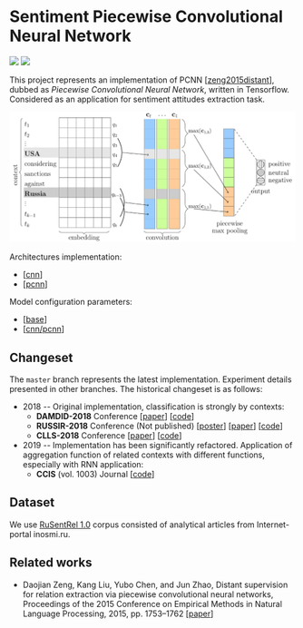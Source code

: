 # Sentiment Piecewise Convolutional Neural Network
![](https://img.shields.io/badge/Python-2.7-brightgreen.svg)
![](https://img.shields.io/badge/TensorFlow-1.4.1-yellowgreen.svg)

This project represents an implementation of PCNN [[zeng2015distant](http://www.aclweb.org/anthology/D15-1203)], dubbed as
*Piecewise Convolutional Neural Network*, written in Tensorflow.
Considered as an application for sentiment attitudes extraction task.

![alt text](docs/pcnn.png)

Architectures implementation:
* [[cnn](networks/context/architectures/cnn.py)]
* [[pcnn](networks/context/architectures/pcnn.py)]

Model configuration parameters:
* [[base](networks/context/configurations/base.py)]
* [[cnn/pcnn](networks/context/configurations/cnn.py)]

Changeset
---------
The ```master``` branch represents the latest implementation.
Experiment details presented in other branches.
The historical changeset is as follows:
* 2018 -- Original implementation, classification is strongly by contexts:
    * **DAMDID-2018** Conference
        [[paper](http://ceur-ws.org/Vol-2277/paper33.pdf)] 
        [[code](https://github.com/nicolay-r/sentiment-pcnn/tree/damdid-2018)]
    * **RUSSIR-2018** Conference (Not published) 
        [[poster](https://github.com/nicolay-r/sentiment-pcnn/blob/russir-2018/docs/poster.pdf)]
        [[paper](https://github.com/nicolay-r/sentiment-pcnn/blob/russir-2018/docs/paper.pdf)]
        [[code](https://github.com/nicolay-r/sentiment-pcnn/tree/russir-2018)]
    * **CLLS-2018** Conference
        [[paper](https://doi.org/10.29007/26g7)]
        [[code](https://github.com/nicolay-r/sentiment-pcnn/tree/clls-2018)]
* 2019 -- Implementation has been significantly refactored. Application of aggregation function of related contexts with different functions, especially with RNN application:
    * **CCIS** (vol. 1003) Journal
        [[code](https://github.com/nicolay-r/sentiment-pcnn/tree/ccis-2019)]


Dataset
-------
We use [RuSentRel 1.0](https://github.com/nicolay-r/RuSentRel/tree/v1.0/)
corpus consisted of analytical articles from Internet-portal
inosmi.ru.

Related works
-------------
* Daojian Zeng, Kang Liu, Yubo Chen, and Jun Zhao, Distant
supervision for relation extraction via piecewise convolutional
neural networks, Proceedings of the 2015 Conference on
Empirical Methods in Natural Language Processing, 2015,
pp. 1753–1762
[[paper](http://www.aclweb.org/anthology/D15-1203)]
